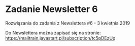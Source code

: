 # Zadanie Newsletter 6
Rozwiązania do zadania z Newslettera #6 - 3 kwietnia 2019

Do Newslettera można zapisać się na stronie: https://mailtrain.javastart.pl/subscription/tc5pDEzUq
